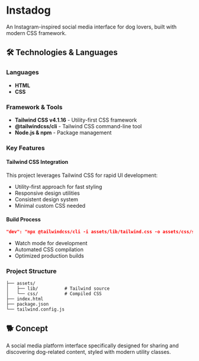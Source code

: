 # Instadog

An Instagram-inspired social media interface for dog lovers, built with modern CSS framework.

## 🛠️ Technologies & Languages

### Languages
- **HTML**
- **CSS**

### Framework & Tools
- **Tailwind CSS v4.1.16** - Utility-first CSS framework
- **@tailwindcss/cli** - Tailwind CSS command-line tool
- **Node.js & npm** - Package management

### Key Features

#### Tailwind CSS Integration
This project leverages Tailwind CSS for rapid UI development:
- Utility-first approach for fast styling
- Responsive design utilities
- Consistent design system
- Minimal custom CSS needed

#### Build Process
```json
"dev": "npx @tailwindcss/cli -i assets/lib/tailwind.css -o assets/css/style.css --watch"
```
- Watch mode for development
- Automated CSS compilation
- Optimized production builds

### Project Structure
```
├── assets/
│   ├── lib/          # Tailwind source
│   └── css/          # Compiled CSS
├── index.html
├── package.json
└── tailwind.config.js
```

## 🐕 Concept
A social media platform interface specifically designed for sharing and discovering dog-related content, styled with modern utility classes.
